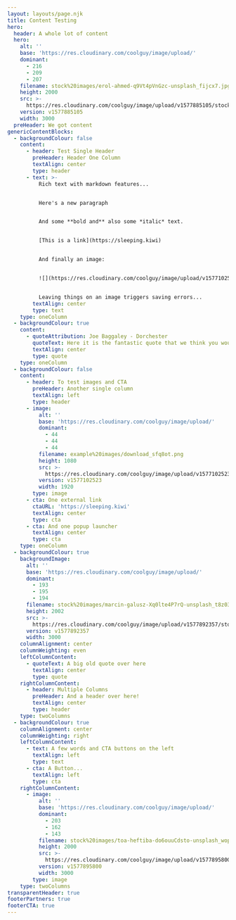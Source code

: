 ```yaml
---
layout: layouts/page.njk
title: Content Testing
hero:
  header: A whole lot of content
  hero:
    alt: ''
    base: 'https://res.cloudinary.com/coolguy/image/upload/'
    dominant:
      - 216
      - 209
      - 207
    filename: stock%20images/erol-ahmed-q9Vt4pVnGzc-unsplash_fijcx7.jpg
    height: 2000
    src: >-
      https://res.cloudinary.com/coolguy/image/upload/v1577885105/stock%20images/erol-ahmed-q9Vt4pVnGzc-unsplash_fijcx7.jpg
    version: v1577885105
    width: 3000
  preHeader: We got content
genericContentBlocks:
  - backgroundColour: false
    content:
      - header: Test Single Header
        preHeader: Header One Column
        textAlign: center
        type: header
      - text: >-
          Rich text with markdown features...


          Here's a new paragraph


          And some **bold and** also some *italic* text.


          [This is a link](https://sleeping.kiwi)


          And finally an image:


          ![](https://res.cloudinary.com/coolguy/image/upload/v1577102523/example%20images/300by300-b_p4rcuc.png)


          Leaving things on an image triggers saving errors...
        textAlign: center
        type: text
    type: oneColumn
  - backgroundColour: true
    content:
      - quoteAttribution: Joe Baggaley - Dorchester
        quoteText: Here it is the fantastic quote that we think you would like to hear
        textAlign: center
        type: quote
    type: oneColumn
  - backgroundColour: false
    content:
      - header: To test images and CTA
        preHeader: Another single column
        textAlign: left
        type: header
      - image:
          alt: ''
          base: 'https://res.cloudinary.com/coolguy/image/upload/'
          dominant:
            - 44
            - 44
            - 44
          filename: example%20images/download_sfq8ot.png
          height: 1080
          src: >-
            https://res.cloudinary.com/coolguy/image/upload/v1577102523/example%20images/download_sfq8ot.png
          version: v1577102523
          width: 1920
        type: image
      - cta: One external link
        ctaURL: 'https://sleeping.kiwi'
        textAlign: center
        type: cta
      - cta: And one popup launcher
        textAlign: center
        type: cta
    type: oneColumn
  - backgroundColour: true
    backgroundImage:
      alt: ''
      base: 'https://res.cloudinary.com/coolguy/image/upload/'
      dominant:
        - 193
        - 195
        - 194
      filename: stock%20images/marcin-galusz-Xq0lte4P7rQ-unsplash_t8z03i.jpg
      height: 2002
      src: >-
        https://res.cloudinary.com/coolguy/image/upload/v1577892357/stock%20images/marcin-galusz-Xq0lte4P7rQ-unsplash_t8z03i.jpg
      version: v1577892357
      width: 3000
    columnAlignment: center
    columnWeighting: even
    leftColumnContent:
      - quoteText: A big old quote over here
        textAlign: center
        type: quote
    rightColumnContent:
      - header: Multiple Columns
        preHeader: And a header over here!
        textAlign: center
        type: header
    type: twoColumns
  - backgroundColour: true
    columnAlignment: center
    columnWeighting: right
    leftColumnContent:
      - text: A few words and CTA buttons on the left
        textAlign: left
        type: text
      - cta: A Button...
        textAlign: left
        type: cta
    rightColumnContent:
      - image:
          alt: ''
          base: 'https://res.cloudinary.com/coolguy/image/upload/'
          dominant:
            - 203
            - 162
            - 143
          filename: stock%20images/toa-heftiba-do6ouuCdsto-unsplash_wop3u2.jpg
          height: 2000
          src: >-
            https://res.cloudinary.com/coolguy/image/upload/v1577895800/stock%20images/toa-heftiba-do6ouuCdsto-unsplash_wop3u2.jpg
          version: v1577895800
          width: 3000
        type: image
    type: twoColumns
transparentHeader: true
footerPartners: true
footerCTA: true
---
```

